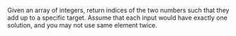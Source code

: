 Given an array of integers, return indices of the two numbers such that they add up to a specific target.
Assume that each input would have exactly one solution, and you may not use same element twice.
